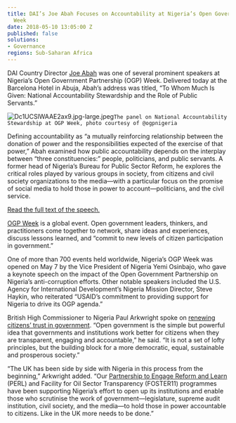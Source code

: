 ```yaml
---
title: DAI’s Joe Abah Focuses on Accountability at Nigeria’s Open Government Partnership
  Week
date: 2018-05-10 13:05:00 Z
published: false
solutions:
- Governance
regions: Sub-Saharan Africa
---
```


DAI Country Director [Joe Abah](/who-we-are/our-team/joe-abah) was one of several prominent speakers at Nigeria’s Open Government Partnership (OGP) Week. Delivered today at the Barcelona Hotel in Abuja, Abah’s address was titled, “To Whom Much Is Given: National Accountability Stewardship and the Role of Public Servants.”

![Dc1UCSlWAAE2ax9.jpg-large.jpeg](/uploads/Dc1UCSlWAAE2ax9.jpg-large.jpeg)`The panel on National Accountability Stewardship at OGP Week, photo courtesy of @ogpnigeria`

Defining accountability as “a mutually reinforcing relationship between the donation of power and the responsibilities expected of the exercise of that power,” Abah examined how public accountability depends on the interplay between “three constituencies:” people, politicians, and public servants. A former head of Nigeria’s Bureau for Public Sector Reform, he explores the critical roles played by various groups in society, from citizens and civil society organizations to the media—with a particular focus on the promise of social media to hold those in power to account—politicians, and the civil service.

<aside><a href="/uploads/National%20Accountability%20Stewardship%20and%20the%20Role%20of%20Public%20Servants.pdf">Read the full text of the speech.</a></aside>

[OGP Week](https://www.opengovweek.org/) is a global event. Open government leaders, thinkers, and practitioners come together to network, share ideas and experiences, discuss lessons learned, and “commit to new levels of citizen participation in government.”

One of more than 700 events held worldwide, Nigeria’s OGP Week was opened on May 7 by the Vice President of Nigeria Yemi Osinbajo, who gave a keynote speech on the impact of the Open Government Partnership on Nigeria’s anti-corruption efforts. Other notable speakers included the U.S. Agency for International Development’s Nigeria Mission Director, Steve Haykin, who reiterated “USAID’s commitment to providing support for Nigeria to drive its OGP agenda.”

British High Commissioner to Nigeria Paul Arkwright spoke on [renewing citizens’ trust in government](https://www.gov.uk/government/speeches/renewing-citizens-trust-in-government-uks-transparency-agenda). “Open government is the simple but powerful idea that governments and institutions work better for citizens when they are transparent, engaging and accountable,” he said. “It is not a set of lofty principles, but the building block for a more democratic, equal, sustainable and prosperous society.”

“The UK has been side by side with Nigeria in this process from the beginning,” Arkwright added. “Our [Partnership to Engage Reform and Learn](/our-work/projects/nigeria-state-partnership-accountability-responsiveness-and-capability-sparc) (PERL) and Facility for Oil Sector Transparency (FOSTER11) programmes have been supporting Nigeria’s effort to open up its institutions and enable those who scrutinise the work of government—legislature, supreme audit institution, civil society, and the media—to hold those in power accountable to citizens. Like in the UK more needs to be done.”


